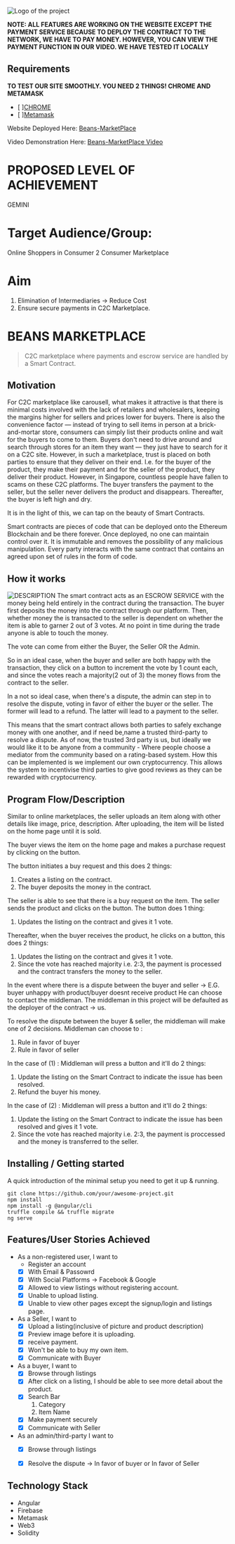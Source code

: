 ![Logo of the project](https://i.imgur.com/9awe60E.jpg)

**NOTE: ALL FEATURES ARE WORKING ON THE WEBSITE EXCEPT THE PAYMENT SERVICE BECAUSE TO DEPLOY THE CONTRACT TO THE NETWORK, WE HAVE TO PAY MONEY. HOWEVER, YOU CAN VIEW THE PAYMENT FUNCTION IN OUR VIDEO. WE HAVE TESTED IT LOCALLY**

## Requirements 
**TO TEST OUR SITE SMOOTHLY. YOU NEED 2 THINGS! CHROME AND METAMASK**

* [ ][CHROME](https://www.google.com/chrome/)
* [ ][Metamask](https://chrome.google.com/webstore/detail/metamask/nkbihfbeogaeaoehlefnkodbefgpgknn?hl=en)

Website Deployed Here: [Beans-MarketPlace](https://beans-marketplace.azurewebsites.net/)

Video Demonstration Here: [Beans-MarketPlace Video](https://youtu.be/6_INCRTBA2g)



# PROPOSED LEVEL OF ACHIEVEMENT
GEMINI

# Target Audience/Group: 
Online Shoppers in Consumer 2 Consumer Marketplace

# Aim 
1. Elimination of Intermediaries -> Reduce Cost
2. Ensure secure payments in C2C Marketplace.

# BEANS MARKETPLACE
>C2C marketplace where payments and escrow service are handled by a Smart Contract.

## Motivation

For C2C marketplace like carousell, what makes it attractive is that there is minimal costs involved with the lack of retailers and wholesalers, keeping the margins higher for sellers and prices lower for buyers. 
There is also the convenience factor — instead of trying to sell items in person at a brick-and-mortar store, consumers can simply list their products online and wait for the buyers to come to them. Buyers don't need to drive around and search through stores for an item they want — they just have to search for it on a C2C site. 
However, in such a marketplace, trust is placed on both parties to ensure that they deliver on their end. I.e. for the buyer of the product, they make their payment and for the seller of the product, they deliver their product. However, in Singapore, countless people have fallen to scams on these C2C platforms. The buyer transfers the payment to the seller, but the seller never delivers the product and disappears. Thereafter, the buyer is left high and dry.

It is in the light of this, we can tap on the beauty of Smart Contracts.

Smart contracts are pieces of code that can be deployed onto the Ethereum Blockchain and be there forever. 
Once deployed, no one can maintain control over it. It is immutable and removes the possibility of any malicious manipulation.
Every party interacts with the same contract that contains an agreed upon set of rules in the form of code.


## How it works
![DESCRIPTION](https://i.imgur.com/vJ29uN1.jpg)
The smart contract acts as an ESCROW SERVICE with the money being held entirely in the contract during the transaction.
The buyer first deposits the money into the contract through our platform.
Then, whether money the is transacted to the seller is dependent on whether the item is able to garner 2 out of 3 votes.
At no point in time during the trade anyone is able to touch the money. 

The vote can come from either the Buyer, the Seller OR the Admin.

So in an ideal case, when the buyer and seller are both happy with the transaction, they click on a button to increment the vote by 1 count each, and since the votes reach a majority(2 out of 3) the money flows from the contract to the seller.

In a not so ideal case, when there's a dispute, the admin can step in to resolve the dispute, voting in favor of either the buyer or the seller. 
The former will lead to a refund.
The latter will lead to a payment to the seller.

This means that the smart contract allows both parties to safely exchange money with one another, and if need be,name a trusted third-party to resolve a dispute. 
As of now, the trusted 3rd party is us, but ideally we would like it to be anyone from a community - Where people choose a mediator from the community based on a rating-based system.
How this can be implemented is we implement our own cryptocurrency.
This allows the system to incentivise third parties to give good reviews as they can be rewarded with cryptocurrency.


## Program Flow/Description
Similar to online marketplaces, the seller uploads an item along with other details like image, price, description.
After uploading, the item will be listed on the home page until it is sold.

The buyer views the item on the home page and makes a purchase request by clicking on the button. 

The button initiates a buy request and this does 2 things:
1. Creates a listing on the contract. 
2. The buyer deposits the money in the contract.

The seller is able to see that there is a buy request on the item. The seller sends the product and clicks on the button.
The button does 1 thing:
1. Updates the listing on the contract and gives it 1 vote.

Thereafter, when the buyer receives the product, he clicks on a button, this does 2 things:
1. Updates the listing on the contract and gives it 1 vote.
2. Since the vote has reached majority i.e. 2:3, the payment is processed and the contract transfers the money to the seller.

In the event where there is a dispute between the buyer and seller 
-> E.G. buyer unhappy with product/buyer doesnt receive product
He can choose to contact the middleman. The middleman in this project will be defaulted as the deployer of the contract -> us.

To resolve the dispute between the buyer & seller, the middleman will make one of 2 decisions. 
Middleman can choose to : 
1. Rule in favor of buyer
2. Rule in favor of seller

In the case of (1) : Middleman will press a button and it'll do 2 things:
1. Update the listing on the Smart Contract to indicate the issue has been resolved.
2. Refund the buyer his money.

In the case of (2) : Middleman will press a button and it'll do 2 things:
1. Update the listing on the Smart Contract to indicate the issue has been resolved and gives it 1 vote.
2. Since the vote has reached majority i.e. 2:3, the payment is proccessed and the money is transferred to the seller.



## Installing / Getting started

A quick introduction of the minimal setup you need to get it up &
running.

```shell
git clone https://github.com/your/awesome-project.git
npm install
npm install -g @angular/cli
truffle compile && truffle migrate
ng serve
```


## Features/User Stories Achieved

* As a non-registered user, I want to 
  * Register an account
   * [x] With Email & Passowrd
   * [x] With Social Platforms -> Facebook & Google
  * [x] Allowed to view listings without registering account.
  * [x] Unable to upload listing.
  * [x] Unable to view other pages except the signup/login and listings page.

* As a Seller, I want to 
  * [x] Upload a listing(inclusive of picture and product description)
  * [x] Preview image before it is uploading.
  * [x] receive payment.
  * [x] Won't be able to buy my own item.
  * [x] Communicate with Buyer

* As a buyer, I want to 
  * [x] Browse through listings 
   * [x] After click on a listing, I should be able to see more detail about the product.
  * [x] Search Bar
    1. Category
    2. Item Name
  * [x] Make payment securely
  * [x] Communicate with Seller

* As an admin/third-party I want to 
  * [x] Browse through listings
  * [x] Resolve the dispute -> In favor of buyer or In favor of Seller


## Technology Stack
* Angular
* Firebase
* Metamask
* Web3
* Solidity



